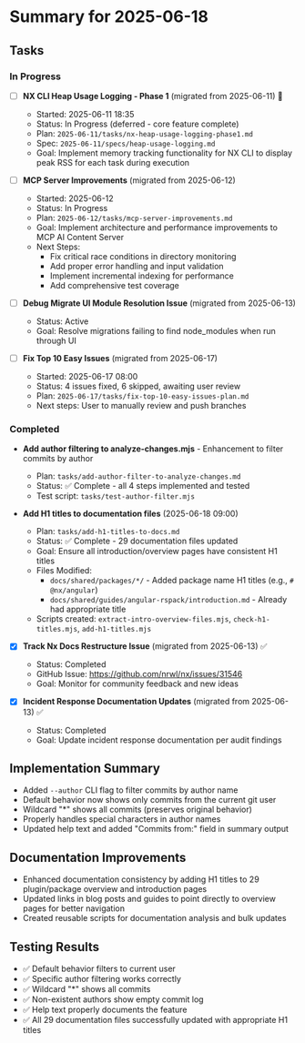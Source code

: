 # Summary for 2025-06-18

## Tasks

### In Progress

- [ ] **NX CLI Heap Usage Logging - Phase 1** (migrated from 2025-06-11) 🚧
  - Started: 2025-06-11 18:35
  - Status: In Progress (deferred - core feature complete)
  - Plan: `2025-06-11/tasks/nx-heap-usage-logging-phase1.md`
  - Spec: `2025-06-11/specs/heap-usage-logging.md`
  - Goal: Implement memory tracking functionality for NX CLI to display peak RSS for each task during execution

- [ ] **MCP Server Improvements** (migrated from 2025-06-12)
  - Started: 2025-06-12
  - Status: In Progress
  - Plan: `2025-06-12/tasks/mcp-server-improvements.md`
  - Goal: Implement architecture and performance improvements to MCP AI Content Server
  - Next Steps:
    - Fix critical race conditions in directory monitoring
    - Add proper error handling and input validation
    - Implement incremental indexing for performance
    - Add comprehensive test coverage

- [ ] **Debug Migrate UI Module Resolution Issue** (migrated from 2025-06-13)
  - Status: Active
  - Goal: Resolve migrations failing to find node_modules when run through UI

- [ ] **Fix Top 10 Easy Issues** (migrated from 2025-06-17)
  - Started: 2025-06-17 08:00
  - Status: 4 issues fixed, 6 skipped, awaiting user review
  - Plan: `2025-06-17/tasks/fix-top-10-easy-issues-plan.md`
  - Next steps: User to manually review and push branches

### Completed
- **Add author filtering to analyze-changes.mjs** - Enhancement to filter commits by author
  - Plan: `tasks/add-author-filter-to-analyze-changes.md`
  - Status: ✅ Complete - all 4 steps implemented and tested
  - Test script: `tasks/test-author-filter.mjs`

- **Add H1 titles to documentation files** (2025-06-18 09:00)
  - Plan: `tasks/add-h1-titles-to-docs.md`
  - Status: ✅ Complete - 29 documentation files updated
  - Goal: Ensure all introduction/overview pages have consistent H1 titles
  - Files Modified:
    - `docs/shared/packages/*/` - Added package name H1 titles (e.g., `# @nx/angular`)
    - `docs/shared/guides/angular-rspack/introduction.md` - Already had appropriate title
  - Scripts created: `extract-intro-overview-files.mjs`, `check-h1-titles.mjs`, `add-h1-titles.mjs`

- [x] **Track Nx Docs Restructure Issue** (migrated from 2025-06-13) ✅
  - Status: Completed
  - GitHub Issue: https://github.com/nrwl/nx/issues/31546
  - Goal: Monitor for community feedback and new ideas

- [x] **Incident Response Documentation Updates** (migrated from 2025-06-13) ✅
  - Status: Completed
  - Goal: Update incident response documentation per audit findings

## Implementation Summary
- Added `--author` CLI flag to filter commits by author name
- Default behavior now shows only commits from the current git user
- Wildcard "*" shows all commits (preserves original behavior)
- Properly handles special characters in author names
- Updated help text and added "Commits from:" field in summary output

## Documentation Improvements
- Enhanced documentation consistency by adding H1 titles to 29 plugin/package overview and introduction pages
- Updated links in blog posts and guides to point directly to overview pages for better navigation
- Created reusable scripts for documentation analysis and bulk updates

## Testing Results
- ✅ Default behavior filters to current user
- ✅ Specific author filtering works correctly
- ✅ Wildcard "*" shows all commits
- ✅ Non-existent authors show empty commit log
- ✅ Help text properly documents the feature
- ✅ All 29 documentation files successfully updated with appropriate H1 titles